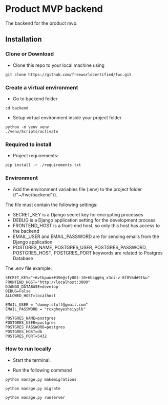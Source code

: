 # Product MVP backend
The backend for the product mvp.

## Installation

### Clone or Download

-  Clone this repo to your local machine using
```
git clone https://github.com/freeworldcertified/fwc.git
```

### Create a virtual environment

- Go to backend folder
```
cd backend
```

- Setup virtual environment inside your project folder
```
python -m venv venv
./venv/Scripts/activate
```

### Required to install

- Project requirements:
```
pip install -r ./requirements.txt
```

### Environment

- Add the environment variables file (.env) to the project folder (/"~/fwc/backend"/).

The file must contain the following settings:
- SECRET_KEY is a Django secret key for encrypting processes
- DEBUG is a Django application setting for the development process
- FRONTEND_HOST is a front-end host, so only this host has access to the backend
- EMAIL_USER and EMAIL_PASSWORD are for sending emails from the Django application
- POSTGRES_NAME, POSTGRES_USER, POSTGRES_PASSWORD, POSTGRES_HOST, POSTGRES_PORT keywords are related to Postgres Database

The .env file example:
```
SECRET_KEY="+6vtkpuu+#39e@sfy00(-10+6bagg6q_x3ci-v-8f8%%d#9t&u"
FRONTEND_HOST="http://localhost:3000"
DJANGO_DATABASE=develop
DEBUG=False
ALLOWED_HOST=localhost

EMAIL_USER = "dummy.stuff@gmail.com"
EMAIL_PASSWORD = "rcxghoyeshsiyplk"

POSTGRES_NAME=postgres
POSTGRES_USER=postgres
POSTGRES_PASSWORD=postgres
POSTGRES_HOST=db
POSTGRES_PORT=5432
```

### How to run locally

- Start the terminal.

- Run the following command
```
python manage.py makemigrations
```
```
python manage.py migrate
```
```
python manage.py runserver
```
